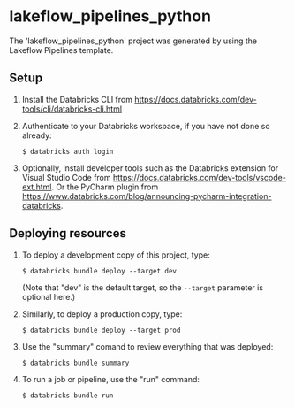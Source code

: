 # lakeflow_pipelines_python

The 'lakeflow_pipelines_python' project was generated by using the Lakeflow Pipelines template.

## Setup

1. Install the Databricks CLI from https://docs.databricks.com/dev-tools/cli/databricks-cli.html

2. Authenticate to your Databricks workspace, if you have not done so already:
    ```
    $ databricks auth login
    ```

3. Optionally, install developer tools such as the Databricks extension for Visual Studio Code from
   https://docs.databricks.com/dev-tools/vscode-ext.html. Or the PyCharm plugin from
   https://www.databricks.com/blog/announcing-pycharm-integration-databricks.


## Deploying resources

1. To deploy a development copy of this project, type:
    ```
    $ databricks bundle deploy --target dev
    ```
    (Note that "dev" is the default target, so the `--target` parameter
    is optional here.)

2. Similarly, to deploy a production copy, type:
   ```
   $ databricks bundle deploy --target prod
   ```

3. Use the "summary" comand to review everything that was deployed:
   ```
   $ databricks bundle summary
   ```

4. To run a job or pipeline, use the "run" command:
   ```
   $ databricks bundle run
   ```
